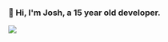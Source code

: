 <!-- Variables for README -->
[atlas-repo]: https://github.com/atlas-development

### 👋 Hi, I'm Josh, a 15 year old developer.

<a href="#"><img src="https://github-readme-stats.vercel.app/api?username=onlyjot&show_icons=truef"/></a>
